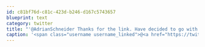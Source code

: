 ```yaml
---
id: c81bf76d-c81c-423d-b246-d167c5743657
blueprint: text
category: twitter
title: "'@AdrianSchneider Thanks for the link. Have decided to go with Kohana.  Loving it so far, ask me in 2 weeks time!"
caption: '<span class="username username_linked">@<a href="https://twitter.com/AdrianSchneider" title="Adrian Schneider">AdrianSchneider</a></span> Thanks for the link. Have decided to go with Kohana.  Loving it so far, ask me in 2 weeks time!'
---
```

